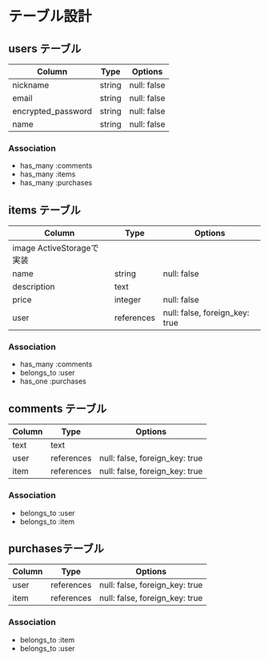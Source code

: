 # テーブル設計

## users テーブル

| Column             | Type   | Options     |
| ------------------ | ------ | ----------- |
| nickname           | string | null: false |
| email              | string | null: false |
| encrypted_password | string | null: false |
| name               | string | null: false |

### Association
- has_many :comments
- has_many :items
- has_many :purchases

## items テーブル

| Column      | Type    | Options     |
| ------      | ------  | ----------- |
| image           ActiveStorageで実装  |
| name        | string  | null: false |
| description | text    |
| price       | integer | null: false |
| user        | references | null: false, foreign_key: true 

### Association
- has_many :comments
- belongs_to :user
- has_one :purchases


## comments テーブル

| Column | Type       | Options                        |
| ------ | ---------- | ------------------------------ |
| text   | text    |
| user   | references | null: false, foreign_key: true |
| item   | references | null: false, foreign_key: true |

### Association

- belongs_to :user
- belongs_to :item

##  purchasesテーブル

| Column  | Type       | Options                        |
| ------- | ---------- | ------------------------------ |
| user    | references | null: false, foreign_key: true |
| item    | references | null: false, foreign_key: true |

### Association

- belongs_to :item
- belongs_to :user

